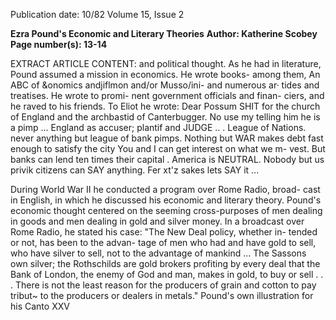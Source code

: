 Publication date: 10/82
Volume 15, Issue 2

**Ezra Pound's Economic and Literary Theories**
**Author: Katherine Scobey**
**Page number(s): 13-14**

EXTRACT ARTICLE CONTENT:
and political thought. As he had in 
literature, Pound assumed a mission in 
economics. He wrote books- among 
them, An ABC of &onomics andjiflmon 
and/or Musso/ini- and numerous ar· 
tides and treatises. He wrote to promi-
nent government officials and finan-
ciers, and he raved to his friends. To 
Eliot he wrote: 
Dear Possum 
SHIT for the church of England and the 
archbastid of Canterbugger. 
No use my 
telling him he is 
a 
pimp ... England as accuser; plantif and 
JUDGE .. . 
League of Nations. never anything but 
league of bank pimps. Nothing but WAR 
makes debt fast enough to satisfy the city 
You and I can get interest on what we m-
vest. But banks can lend ten times their 
capital . 
America is NEUTRAL. Nobody but us 
privik citizens can SAY anything. 
Fer xt'z sakes lets SAY it ... 

During World War II he conducted 
a program over Rome Radio, broad-
cast in English, in which he discussed 
his economic and literary theory. 
Pound's economic thought centered on 
the seeming cross-purposes of men 
dealing in goods and men dealing in 
gold and silver money. In a broadcast 
over Rome Radio, he stated his case: 
"The New Deal policy, whether in-
tended or not, has been to the advan-
tage of men who had and have gold to 
sell, who have silver to sell, not to the 
advantage of mankind ... The 
Sassons own silver; the Rothschilds are 
gold brokers profiting by every deal 
that the Bank of London, the enemy of 
God and man, makes in gold, to buy 
or sell . . . There is not the least 
reason for the producers of grain and 
cotton to pay tribut~ to the producers 
or dealers in metals." 
Pound's own illustration for his Canto XXV